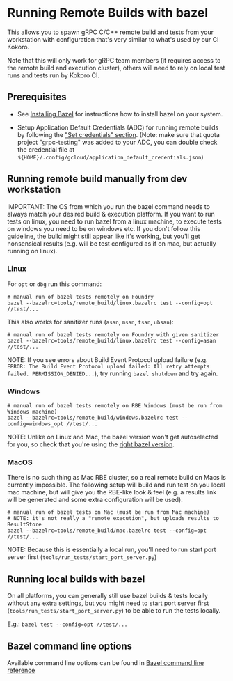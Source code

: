# Running Remote Builds with bazel

This allows you to spawn gRPC C/C++ remote build and tests from your workstation with
configuration that's very similar to what's used by our CI Kokoro.

Note that this will only work for gRPC team members (it requires access to the
remote build and execution cluster), others will need to rely on local test runs
and tests run by Kokoro CI.


## Prerequisites

- See [Installing Bazel](https://docs.bazel.build/versions/master/install.html) for instructions how to install bazel on your system.

- Setup Application Default Credentials (ADC) for running remote builds by following the ["Set credentials" section](https://developers.google.com/remote-build-execution/docs/set-up/first-remote-build#set_credentials). (Note: make sure that quota project "grpc-testing" was added to your ADC, you can double check the credential file at `${HOME}/.config/gcloud/application_default_credentials.json`)


## Running remote build manually from dev workstation

IMPORTANT: The OS from which you run the bazel command needs to always match your desired build & execution platform. If you want to run tests on linux, you need to run bazel from a linux machine, to execute tests on windows you need to be on windows etc. If you don't follow this guideline, the build might still appear like it's working, but you'll get nonsensical results (e.g. will be test configured as if on mac, but actually running on linux).

### Linux

For `opt` or `dbg` run this command:
```
# manual run of bazel tests remotely on Foundry
bazel --bazelrc=tools/remote_build/linux.bazelrc test --config=opt //test/...
```

This also works for sanitizer runs (`asan`, `msan`, `tsan`, `ubsan`):
```
# manual run of bazel tests remotely on Foundry with given sanitizer
bazel --bazelrc=tools/remote_build/linux.bazelrc test --config=asan //test/...
```

NOTE: If you see errors about Build Event Protocol upload failure (e.g. `ERROR: The Build Event Protocol upload failed: All retry attempts failed. PERMISSION_DENIED...`), try running `bazel shutdown` and try again.

### Windows

```
# manual run of bazel tests remotely on RBE Windows (must be run from Windows machine)
bazel --bazelrc=tools/remote_build/windows.bazelrc test --config=windows_opt //test/...
```

NOTE: Unlike on Linux and Mac, the bazel version won't get autoselected for you,
so check that you're using the [right bazel version](https://github.com/grpc/grpc/blob/master/tools/bazel).

### MacOS

There is no such thing as Mac RBE cluster, so a real remote build on Macs is currently impossible.
The following setup will build and run test on you local mac machine, but will give
you the RBE-like look & feel (e.g. a results link will be generated and some extra configuration will
be used).

```
# manual run of bazel tests on Mac (must be run from Mac machine)
# NOTE: it's not really a "remote execution", but uploads results to ResultStore
bazel --bazelrc=tools/remote_build/mac.bazelrc test --config=opt //test/...
```

NOTE: Because this is essentially a local run, you'll need to run start port server first (`tools/run_tests/start_port_server.py`)

## Running local builds with bazel

On all platforms, you can generally still use bazel builds & tests locally without any extra settings, but you might need to 
start port server first (`tools/run_tests/start_port_server.py`) to be able to run the tests locally.

E.g.: `bazel test --config=opt //test/...`

## Bazel command line options

Available command line options can be found in
[Bazel command line reference](https://docs.bazel.build/versions/master/command-line-reference.html)
